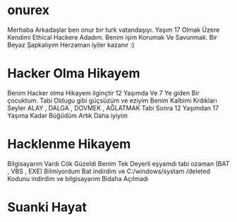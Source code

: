 # onurex
Merhaba Arkadaşlar ben onur bir turk vatandaşıyı.
Yaşım 17 Olmak Üzere Kendimi Ethical Hackere Adadım.
Benim işim Korumak Ve Savunmak.
Bir Beyaz Şapkalıyım Herzaman iyiler kazanır :)
# Hacker Olma Hikayem
Benim Hacker olma Hikayem ilginçtir
12 Yaşımda Ve 7 Ye giden Bir çocuktum.
Tabi Oldugu gibi güçsüzüm ve eziyim
Benim Kalbimi Krdıkları Seyler ALAY , DALGA , DOVMEK , AĞLATMAK
Tabi Sonra 12 Yaşımdan 17 Yaşıma Kadar Büğüdüm
Artık Daha iyiyim
# Hacklenme Hikayem
Bilgisayarım Vardı Cök Güzeldi Benim Tek Deyerli eşyamdı
tabi ozaman (BAT , VBS , EXE) Bilmiyordum Bat indirdim ve
C:/windows/systam /deleted Kodunu indirdim ve bilgisayarım Bidaha Açılmadı
# Suanki Hayat
